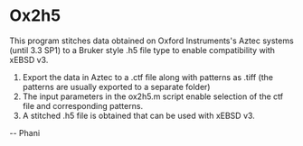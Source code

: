 # Ox2h5

This program stitches data obtained on Oxford Instruments's Aztec systems (until 3.3 SP1) to a Bruker style .h5 file type to enable compatibility with xEBSD v3. 

1) Export the data in Aztec to a .ctf file along with patterns as .tiff (the patterns are usually exported to a separate folder)
2) The input parameters in the ox2h5.m script enable selection of the ctf file and corresponding patterns.
3) A stitched .h5 file is obtained that can be used with xEBSD v3.

--
Phani
